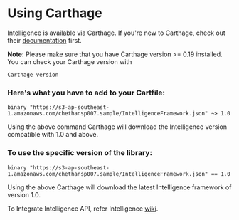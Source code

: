 # Using Carthage

Intelligence is available via Carthage. If you're new to Carthage, check out their [documentation](https://github.com/Carthage/Carthage) first.

**Note:** Please make sure that you have Carthage version >= 0.19 installed. You can check your Carthage version with

```
Carthage version
```
### Here's what you have to add to your Cartfile:

```
binary "https://s3-ap-southeast-1.amazonaws.com/chethansp007.sample/IntelligenceFramework.json" ~> 1.0
```
Using the above command Carthage will download the Intelligence version compatible with 1.0 and above.

### To use the specific version of the library:

```
binary "https://s3-ap-southeast-1.amazonaws.com/chethansp007.sample/IntelligenceFramework.json" == 1.0
```
Using the above Carthage will download the latest Intelligence framework of version 1.0.

To Integrate Intelligence API, refer Intelligence [wiki](https://git-apac.internal.tigerspike.com/phoenix/Phoenix-Intelligence-iOS-SDK).

